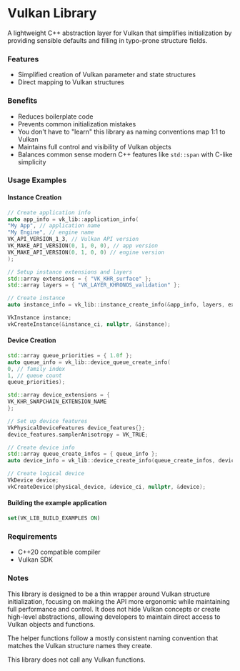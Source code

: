# Vulkan Library

A lightweight C++ abstraction layer for Vulkan that simplifies initialization by providing sensible defaults and filling
in typo-prone structure fields.

### Features

- Simplified creation of Vulkan parameter and state structures
- Direct mapping to Vulkan structures

### Benefits

- Reduces boilerplate code
- Prevents common initialization mistakes
- You don't have to "learn" this library as naming conventions map 1:1 to Vulkan
- Maintains full control and visibility of Vulkan objects
- Balances common sense modern C++ features like `std::span` with C-like simplicity

### Usage Examples

#### Instance Creation

```cpp
// Create application info
auto app_info = vk_lib::application_info(
"My App", // application name
"My Engine", // engine name
VK_API_VERSION_1_3, // Vulkan API version
VK_MAKE_API_VERSION(0, 1, 0, 0), // app version
VK_MAKE_API_VERSION(0, 1, 0, 0) // engine version
);

// Setup instance extensions and layers
std::array extensions = { "VK_KHR_surface" };
std::array layers = { "VK_LAYER_KHRONOS_validation" };

// Create instance
auto instance_info = vk_lib::instance_create_info(&app_info, layers, extensions);

VkInstance instance;
vkCreateInstance(&instance_ci, nullptr, &instance);
```

#### Device Creation

```cpp
std::array queue_priorities = { 1.0f };
auto queue_info = vk_lib::device_queue_create_info(
0, // family index
1, // queue count
queue_priorities);

std::array device_extensions = {
VK_KHR_SWAPCHAIN_EXTENSION_NAME
};

// Set up device features
VkPhysicalDeviceFeatures device_features{};
device_features.samplerAnisotropy = VK_TRUE;

// Create device info
std::array queue_create_infos = { queue_info };
auto device_info = vk_lib::device_create_info(queue_create_infos, device_extensions, &device_features);

// Create logical device
VkDevice device;
vkCreateDevice(physical_device, &device_ci, nullptr, &device);
```

#### Building the example application

```cmake
set(VK_LIB_BUILD_EXAMPLES ON)
```

### Requirements

- C++20 compatible compiler
- Vulkan SDK

### Notes

This library is designed to be a thin wrapper around Vulkan structure initialization, focusing on making the API more
ergonomic while maintaining
full performance and control. It does not hide Vulkan concepts or create high-level abstractions, allowing developers to
maintain direct access to Vulkan objects and functions.

The helper functions follow a mostly consistent naming convention that matches the Vulkan structure names they create.

This library does not call any Vulkan functions.
